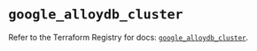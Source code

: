 # `google_alloydb_cluster`

Refer to the Terraform Registry for docs: [`google_alloydb_cluster`](https://registry.terraform.io/providers/hashicorp/google/6.32.0/docs/resources/alloydb_cluster).
